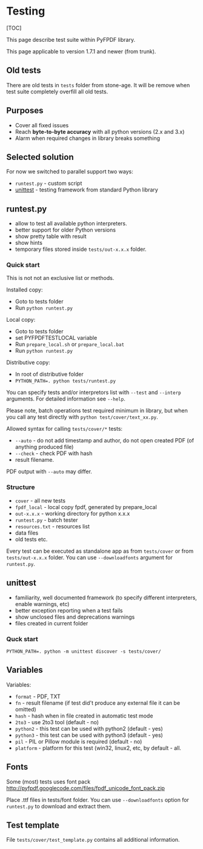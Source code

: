 # Testing #

[TOC]

This page describe test suite within PyFPDF library.

This page applicable to version 1.7.1 and newer (from trunk).

## Old tests ##

There are old tests in `tests` folder from stone-age. It will be remove when test suite completely overfill all old tests.

## Purposes ##

  * Cover all fixed issues
  * Reach **byte-to-byte accuracy** with all python versions (2.x and 3.x)
  * Alarm when required changes in library breaks something

## Selected solution ##

For now we switched to parallel support two ways:

  * `runtest.py` - custom script
  * [unittest](https://docs.python.org/3/library/unittest.html) - testing framework from standard Python library

## runtest.py ##

  * allow to test all available python interpreters.
  * better support for older Python versions
  * show pretty table with result
  * show hints
  * temporary files stored inside `tests/out-x.x.x` folder.

### Quick start ###

This is not not an exclusive list or methods.

Installed copy:

  * Goto to tests folder
  * Run `python runtest.py`

Local copy:

  * Goto to tests folder
  * set PYFPDFTESTLOCAL variable
  * Run `prepare_local.sh` or `prepare_local.bat`
  * Run `python runtest.py`

Distributive copy:

  * In root of distributive folder
  * `PYTHON_PATH=. python tests/runtest.py`

You can specify tests and/or interpretors list with `--test` and `--interp` arguments. For detailed information see `--help`.

Please note, batch operations test required minimum in library, but when you call any test directly with `python test/cover/text_xx.py`.

Allowed syntax for calling `tests/cover/*` tests:
 
  * `--auto` - do not add timestamp and author, do not open created PDF (of anything produced file)
  * `--check` - check PDF with hash
  * result filename.

PDF output with `--auto` may differ.

### Structure ###

  * `cover` - all new tests
  * `fpdf_local` - local copy fpdf, generated by prepare\_local
  * `out-x.x.x` - working directory for python x.x.x
  * `runtest.py` - batch tester
  * `resources.txt` - resources list
  * data files
  * old tests etc.

Every test can be executed as standalone app as from `tests/cover` or from `tests/out-x.x.x` folder. You can use `--downloadfonts` argument for `runtest.py`.

## unittest ##

  * familiarity, well documented framework (to specify different interpreters, enable warnings, etc)
  * better exception reporting when a test fails
  * show unclosed files and deprecations warnings
  * files created in current folder

### Quck start ###

```
PYTHON_PATH=. python -m unittest discover -s tests/cover/
```

## Variables ##

Variables:

  * `format` - PDF, TXT
  * `fn` - result filename (if test did't produce any external file it can be omitted)
  * `hash` - hash when in file created in automatic test mode
  * `2to3` - use 2to3 tool (default - no)
  * `python2` - this test can be used with python2 (default - yes)
  * `python3` - this test can be used with python3 (default - yes)
  * `pil` - PIL or Pillow module is required (default - no)
  * `platform` - platform for this test (win32, linux2, etc, by default - all.

## Fonts ##

Some (most) tests uses font pack http://pyfpdf.googlecode.com/files/fpdf_unicode_font_pack.zip

Place .ttf files in tests/font folder. You can use `--downloadfonts` option for `runtest.py` to download and extract them.

## Test template ##

File `tests/cover/test_template.py` contains all additional information.


